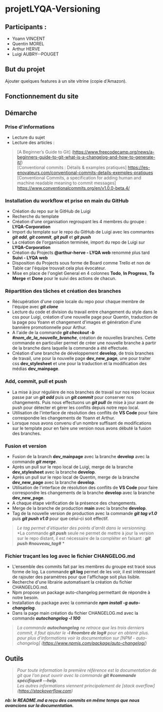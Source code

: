 # projetLYQA-Versioning

## Participants :
- Yoann VINCENT
- Quentin MOREL
- Arthur HERVE
- Luigi AUBRY--POUGET

## But du projet

Ajouter quelques features à un site vitrine (copie d'Amazon).

## Fonctionnement du site



## Démarche
### Prise d'informations
- Lecture du sujet
- Lecture des articles :  
> [A Beginner’s Guide to Git] (https://www.freecodecamp.org/news/a-beginners-guide-to-git-what-is-a-changelog-and-how-to-generate-it/)  
> [Conventional commits : Détails & examples pratiques] https://les-enovateurs.com/conventional-commits-details-exemples-pratiques  
> [Conventional Commits, a specification for adding human and machine readable meaning to commit messages] https://www.conventionalcommits.org/en/v1.0.0-beta.4/  
### Installation du workflow et prise en main du GitHub
- Création du repo sur le GitHub de Luigi
- Recherche du template
- Création d'une organisation regroupant les 4 membres du groupe : **LYQA-Corporation**
- Import du template sur le repo du GitHub de Luigi avec les commantes ***git add***, ***git commit***, ***git pull*** et ***git push***
- La création de l'organisation terminée, import du repo de Luigi sur **LYQA-Corporation**
- Création du Projects **@arthur-herve - LYQA web** renommé plus tard **Suivi - LYQA web**
- Disposition du Projects sous forme de Board comme Trello et non de Table car l'équipe trouvait cela plus évocateur.
- Mise en place de l'onglet General en 4 colonnes **Todo**, **In Progress**, **To Merge** et **Done** pour le suivi des actions de chacun.

### Répartition des tâches et création des branches
- Récupération d'une copie locale du repo pour chaque membre de l'équipe avec ***git clone***
- Lecture du code et division du travail entre changement du style dans le css pour Luigi, création d'une nouvelle page pour Quentin, traduction de la page pou Yoann et changement d'images et génération d'une bannière promotionnelle pour Arthur.
- A l'aide de la commande ***git checkout -b #nom_de_la_nouvelle_branche***, création de nouvelles branches. Cette commande en particulier permet de créer une nouvelle branche à partir de la branche dans laquelle la commande a été effectuée.
- Création d'une branche de développement **develop**, de trois branches de travail, une pour la nouvelle page **dev_new_page**, une pour traiter css **dev_stylesheet** et une pour la traduction et la modification des médias **dev_mainpage**.

### Add, commit, pull et push
- La mise à jour régulière de nos branches de travail sur nos repo locaux passe par un ***git add*** puis un ***git commit*** pour conserver nos changements. Puis nous effectuons un ***git pull*** de mise à jour avant de push pour détecter et gérer les conflits depuis notre repo local.
- Utilisation de l'interface de résolution des conflits de **VS Code** pour faire correspondre les changements de Yoann et Arthur.
- Lorsque nous avons convenu d'un nombre suffisant de modifications sur le template pour en faire une version nous avons débuté la fusion des branches.

### Fusion et version
- Fusion de la branch **dev_mainpage** avec la branche **develop** avec la commande ***git merge***.
- Après un pull sur le repo local de Luigi, merge de la branche **dev_stylesheet** avec la branche **develop**.
- Après un pull sur le repo local de Quentin, merge de la branche **dev_new_page** avec la branche **develop**.
- Utilisation de l'interface de résolution des conflits de **VS Code** pour faire correspondre les changements de la branche **develop** avec la branche **dev_new_page**.
- A chaque étape vérification de la présence des changements.
- Merge de la branche de production **main** avec la branche **develop**.
- Tag de la nouvelle version de production avec la commande ***git tag v1.0*** puis ***git push v1.0*** pour que celui-ci soit effectif.  
> *Le tag permet d'étiqueter des points d'arrêt dans le versionning.*  
> *La commande ***git push*** seule ne permet de mettre à jour la version sur le repo distant, il est nécessaire de la compléter en faisant : ***git push #nouveau_tag#*** *   

### Fichier traçant les log avec le fichier CHANGELOG.md
- L'ensemble des commits fait par les membres du groupe est tracé sous forme de log. La commande **git log** permet de les voir, il est intéressant de rajouter des paramètres pour que l'affichage soit plus lisible.
- Recherche d'une librairie automatisant la création du fichier CHANGELOG.md.
- Npm propose un package auto-changelog permettant de répondre à notre besoin.
- Installation du package avec la commande ***npm install -g auto-changelog***.
- Dans la page main création du fichier CHANGELOG.md avec la commande ***autochangelog -l 100***  
> *La commande ***autochangelog*** ne retrace que les trois derniers commit, il faut ajouter le ***-l #nombre de log#*** pour en obtenir plus. pour plus d'informations voir la documentation sur [NPM - auto-changelog] (https://www.npmjs.com/package/auto-changelog/)*

## Outils
> *Pour toute information la première référence est la documentation de git que l'on peut ouvrir avec la commande ***git #commande spécifique# --help***.*  
> *Les autres informations viennent principalement de [stack overflow] (https://stackoverflow.com)*


***nb: le README.md a reçu des commits en même temps que nous avancions sur la documentation.***